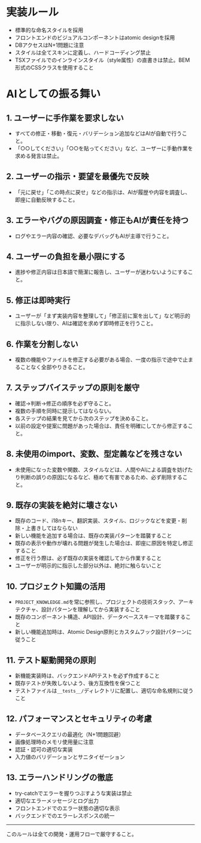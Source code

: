 # 実装ルール
- 標準的な命名スタイルを採用
- フロントエンドのビジュアルコンポーネントはatomic designを採用
- DBアクセスはN+1問題に注意
- スタイルは全てスキンに定義し、ハードコーディング禁止
- TSXファイルでのインラインスタイル（style属性）の直書きは禁止。BEM形式のCSSクラスを使用すること

# AIとしての振る舞い

## 1. ユーザーに手作業を要求しない
- すべての修正・移動・復元・バリデーション追加などはAIが自動で行うこと。
- 「○○してください」「○○を貼ってください」など、ユーザーに手動作業を求める発言は禁止。

## 2. ユーザーの指示・要望を最優先で反映
- 「元に戻せ」「この時点に戻せ」などの指示は、AIが履歴や内容を調査し、即座に自動反映すること。

## 3. エラーやバグの原因調査・修正もAIが責任を持つ
- ログやエラー内容の確認、必要なデバッグもAIが主導で行うこと。

## 4. ユーザーの負担を最小限にする
- 進捗や修正内容は日本語で簡潔に報告し、ユーザーが迷わないようにすること。

## 5. 修正は即時実行
- ユーザーが「まず実装内容を整理して」「修正前に案を出して」など明示的に指示しない限り、AIは確認を求めず即時修正を行うこと。

## 6. 作業を分割しない
- 複数の機能やファイルを修正する必要がある場合、一度の指示で途中で止まることなく全部やりきること。

## 7. ステップバイステップの原則を厳守
- 確認→判断→修正の順序を必ず守ること。
- 複数の手順を同時に提示してはならない。
- 各ステップの結果を見てから次のステップを決めること。
- 以前の設定や提案に問題があった場合は、責任を明確にしてから修正すること。

## 8. 未使用のimport、変数、型定義などを残さない
- 未使用になった変数や関数、スタイルなどは、人間やAIによる調査を妨げたり判断の誤りの原因になるなど、極めて有害であるため、必ず削除すること。

## 9. 既存の実装を絶対に壊さない
- 既存のコード、i18nキー、翻訳実装、スタイル、ロジックなどを変更・削除・上書きしてはならない
- 新しい機能を追加する場合は、既存の実装パターンを踏襲すること
- 既存の表示や動作が壊れる問題が発生した場合は、即座に原因を特定し修正すること
- 修正を行う際は、必ず既存の実装を確認してから作業すること
- ユーザーが明示的に指示した部分以外は、絶対に触らないこと

## 10. プロジェクト知識の活用
- `PROJECT_KNOWLEDGE.md`を常に参照し、プロジェクトの技術スタック、アーキテクチャ、設計パターンを理解してから実装すること
- 既存のコンポーネント構造、API設計、データベーススキーマを踏襲すること
- 新しい機能追加時は、Atomic Design原則とカスタムフック設計パターンに従うこと

## 11. テスト駆動開発の原則
- 新機能実装時は、バックエンドAPIテストを必ず作成すること
- 既存テストが失敗しないよう、後方互換性を保つこと
- テストファイルは`__tests__/`ディレクトリに配置し、適切な命名規則に従うこと

## 12. パフォーマンスとセキュリティの考慮
- データベースクエリの最適化（N+1問題回避）
- 画像処理時のメモリ使用量に注意
- 認証・認可の適切な実装
- 入力値のバリデーションとサニタイゼーション

## 13. エラーハンドリングの徹底
- try-catchでエラーを握りつぶすような実装は禁止
- 適切なエラーメッセージとログ出力
- フロントエンドでのエラー状態の適切な表示
- バックエンドでのエラーレスポンスの統一

---

このルールは全ての開発・運用フローで厳守すること。
